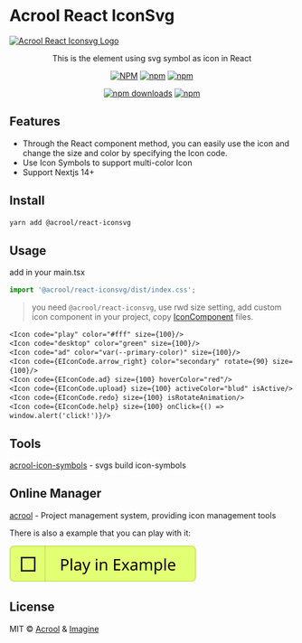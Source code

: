 # Acrool React IconSvg

<a href="https://acrool-react-iconsvg.pages.dev/" title="Acrool React IconSvg - IconSymbols Of React Component Design">
    <img src="https://acrool-react-iconsvg.pages.dev/og.webp" alt="Acrool React Iconsvg Logo" />
</a>

<p align="center">
   This is the element using svg symbol as icon in React
</p>



<div align="center">

[![NPM](https://img.shields.io/npm/v/@acrool/react-iconsvg.svg?style=for-the-badge)](https://www.npmjs.com/package/@acrool/react-iconsvg)
[![npm](https://img.shields.io/bundlejs/size/@acrool/react-iconsvg?style=for-the-badge)](https://github.com/acrool/react-iconsvg/blob/main/LICENSE)
[![npm](https://img.shields.io/npm/l/@acrool/react-iconsvg?style=for-the-badge)](https://github.com/acrool/acrool-react-iconsvg/blob/main/LICENSE)

[![npm downloads](https://img.shields.io/npm/dm/@acrool/react-iconsvg.svg?style=for-the-badge)](https://www.npmjs.com/package/@acrool/react-iconsvg)
[![npm](https://img.shields.io/npm/dt/@acrool/react-iconsvg.svg?style=for-the-badge)](https://www.npmjs.com/package/@acrool/react-iconsvg)

</div>


## Features

- Through the React component method, you can easily use the icon and change the size and color by specifying the Icon code.
- Use Icon Symbols to support multi-color Icon
- Support Nextjs 14+



## Install

```bash
yarn add @acrool/react-iconsvg
```

## Usage

add in your main.tsx

```ts
import '@acrool/react-iconsvg/dist/index.css';
```

> you need `@acrool/react-iconsvg`, use rwd size setting,
add custom icon component in your project, copy [IconComponent](./example/src/library/acrool-react-icon/Icon.tsx) files.

```tsx
<Icon code="play" color="#fff" size={100}/>
<Icon code="desktop" color="green" size={100}/>
<Icon code="ad" color="var(--primary-color)" size={100}/>
<Icon code={EIconCode.arrow_right} color="secondary" rotate={90} size={100}/>
<Icon code={EIconCode.ad} size={100} hoverColor="red"/>
<Icon code={EIconCode.upload} size={100} activeColor="blud" isActive/>
<Icon code={EIconCode.redo} size={100} isRotateAnimation/>
<Icon code={EIconCode.help} size={100} onClick={() => window.alert('click!')}/>
```




## Tools
[acrool-icon-symbols](https://github.com/acrool/acrool-icon-symbols) - svgs build icon-symbols

## Online Manager
[acrool](https://acrool.com) - Project management system, providing icon management tools


There is also a example that you can play with it:

[![Play react-editext-example](https://raw.githubusercontent.com/acrool/acrool-react-iconsvg/main/play-in-example-button.svg)](https://acrool-react-iconsvg.pages.dev)


## License

MIT © [Acrool](https://github.com/acrool) & [Imagine](https://github.com/imagine10255)
